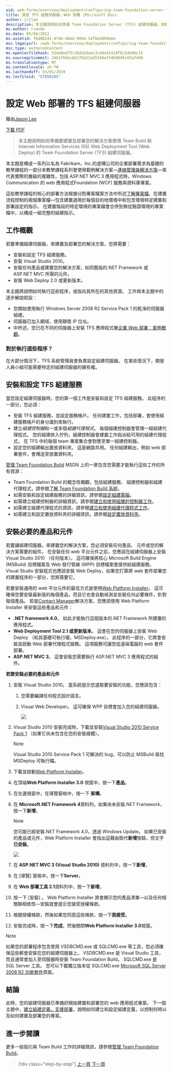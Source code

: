 ```yaml
---
uid: web-forms/overview/deployment/configuring-team-foundation-server-for-web-deployment/configuring-a-tfs-build-server-for-web-deployment
title: 設定 TFS 組建伺服器，Web 部署 |Microsoft Docs
author: jrjlee
description: 本主題說明如何準備 Team Foundation Server (TFS) 組建伺服器，來建置及部署您的解決方案使用 Team Build 和網際網路資訊...
ms.author: riande
ms.date: 05/04/2012
ms.assetid: f8400241-4f4b-4bbd-9994-54fb64909e6e
msc.legacyurl: /web-forms/overview/deployment/configuring-team-foundation-server-for-web-deployment/configuring-a-tfs-build-server-for-web-deployment
msc.type: authoredcontent
ms.openlocfilehash: 534a0edf5c26dd2daec3c44e41410f8c5de96c15
ms.sourcegitcommit: 24b1f6decbb17bb22a45166e5fdb0845c65af498
ms.translationtype: MT
ms.contentlocale: zh-TW
ms.lasthandoff: 03/01/2019
ms.locfileid: "57058105"
---
```

<a name="configuring-a-tfs-build-server-for-web-deployment"></a>設定 Web 部署的 TFS 組建伺服器
====================
藉由[Jason Lee](https://github.com/jrjlee)

[下載 PDF](https://msdnshared.blob.core.windows.net/media/MSDNBlogsFS/prod.evol.blogs.msdn.com/CommunityServer.Blogs.Components.WeblogFiles/00/00/00/63/56/8130.DeployingWebAppsInEnterpriseScenarios.pdf)

> 本主題說明如何準備要建置及部署您的解決方案使用 Team Build 和 Internet Information Services (IIS) Web Deployment Tool (Web Deploy) 的 Team Foundation Server (TFS) 組建伺服器。


本主題是構成一系列以名為 Fabrikam，Inc.的虛構公司的企業部署需求為基礎的教學課程的一部分本教學課程系列會使用範例解決方案&#x2014;[連絡管理員解決方案](../web-deployment-in-the-enterprise/the-contact-manager-solution.md)&#x2014;來代表實際的層級的複雜性，包括 ASP.NET MVC 3 應用程式時，Windows Communication 的 web 應用程式Foundation (WCF) 服務與資料庫專案。

這些教學課程的核心的部署方法根據分割專案檔案方法中所述[了解專案檔](../web-deployment-in-the-enterprise/understanding-the-project-file.md)，在建置流程控制的兩個專案檔&#x2014;包含建置適用於每個目的地環境中和包含環境特定建置和部署設定的指示。 在建置階段的特定環境的專案檔會合併到無從驗證環境的專案檔中，以構成一組完整的組建指示。

## <a name="task-overview"></a>工作概觀

若要準備組建伺服器，來建置及部署您的解決方案，您將需要：

- 安裝和設定 TFS 組建服務。
- 安裝 Visual Studio 2010。
- 安裝任何產品或建置您的解決方案，如同舊版的.NET Framework 或 ASP.NET MVC 所需的元件。
- 安裝 Web Deploy 2.0 或更新版本。

本主題將說明如何執行這些程序，或指向其所在的其他資源。 工作與本主題中的逐步解說假設：

- 您開始使用執行 Windows Server 2008 R2 Service Pack 1 的乾淨的伺服器組建。
- 伺服器已加入網域，使用靜態 IP 位址。
- 中所述，您已在不同的伺服器上安裝 TFS 應用程式層[企業 Web 部署：案例概觀](../deploying-web-applications-in-enterprise-scenarios/enterprise-web-deployment-scenario-overview.md)。

### <a name="who-performs-these-procedures"></a>對於執行這些程序？

在大部分情況下，TFS 系統管理員會負責設定組建伺服器。 在某些情況下，開發人員小組可能需要特定的組建伺服器的擁有權。

## <a name="install-and-configure-the-tfs-build-service"></a>安裝和設定 TFS 組建服務

當您設定組建伺服器時，您的第一個工作是安裝和設定 TFS 組建服務。 此程序的一部分，您必須：

- 安裝 TFS 組建服務，並設定服務帳戶。 任何建置工作，包括部署，會使用組建服務帳戶的身分識別來執行。
- 建立*組建控制器*和一或多個*組建代理程式*。 每個組建控制器會管理一組組建代理程式。 您的組建排入佇列，組建控制器會建置工作指派給可用的組建代理程式。 在 TFS 中的每個 team 專案集合會對應至單一組建控制器。
- 設定您的組建輸出置放資料夾。 這是網路共用。 任何組建輸出，例如 web 部署套件，會傳送至放置資料夾。

[管理 Team Foundation Build](https://msdn.microsoft.com/library/ms252495.aspx) MSDN 上的一章包含您需要才能執行這些工作的所有資源：

- Team Foundation Build 的概念性概觀，包括組建服務、 組建控制器和組建代理程式，請參閱[了解 Team Foundation Build 系統](https://msdn.microsoft.com/library/dd793166.aspx)。
- 如需安裝和設定組建服務的詳細資訊，請參閱[設定組建電腦](https://msdn.microsoft.com/library/ms181712.aspx)。
- 如需建立組建控制器的詳細資訊，請參閱[建立和使用組建的控制器工作](https://msdn.microsoft.com/library/ee330987.aspx)。
- 如需建立組建代理程式的資訊，請參閱[建立和使用組建代理程式工作](https://msdn.microsoft.com/library/bb399135.aspx)。
- 如需建立和設定置放資料夾的詳細資訊，請參閱[設定置放資料夾](https://msdn.microsoft.com/library/bb778394.aspx)。

## <a name="install-required-products-and-components"></a>安裝必要的產品和元件

若要讓組建伺服器，來建置您的解決方案，您必須安裝任何產品、 元件或您的解決方案需要的組件。 在安裝任何 web 平台元件之前，您應該在組建伺服器上安裝 Visual Studio 2010 （任何版本）。 這可確保將核心 Microsoft Build Engine (MSBuild) 目標檔案及 Web 發行管線 (WPP) 目標檔案會提供給組建服務。 Visual Studio 安裝程式也應該安裝 Web Deploy，如果您打算將 web 套件部署您的建置程序的一部分，您將需要它。

若要安裝通用的 web 平台元件的最佳方式是使用[Web Platform Installer](https://go.microsoft.com/?linkid=9805118)。 這可確保您要安裝最新版的每個產品，而且它也會自動偵測並安裝任何必要條件，針對每個產品。 若是[Contact Manager](../web-deployment-in-the-enterprise/the-contact-manager-solution.md)解決方案，您應該使用 Web Platform Installer 來安裝這些產品和元件：

- **.NET framework 4.0**。 如此才能執行這個版本的.NET Framework 所建置的應用程式。
- **Web Deployment Tool 2.1 或更新版本**。 這會在您的伺服器上安裝 Web Deploy （和其基礎可執行檔，MSDeploy.exe）。 此程序的一部分，它將會安裝並啟動 Web 部署代理程式服務。 這項服務可讓您從遠端電腦的 web 套件部署。
- **ASP.NET MVC 3**。 這會安裝您需要執行 ASP.NET MVC 3 應用程式的組件。

**若要安裝必要的產品和元件**

1. 安裝 Visual Studio 2010。 當系統提示您選取要安裝的功能，您應該包含：

    1. 您需要編譯任何程式設計語言。
    2. Visual Web Developer。 這可確保 WPP 目標會加入您的組建伺服器。

        ![](configuring-a-tfs-build-server-for-web-deployment/_static/image1.png)
2. Visual Studio 2010 安裝完成時，下載並安裝[Visual Studio 2010 Service Pack 1](https://go.microsoft.com/?linkid=9805133) （如果它尚未包含在您的安裝媒體）。

    > [!NOTE]
    > Visual Studio 2010 Service Pack 1 可解決的 bug，可以防止 MSBuild 尋找 MSDeploy 可執行檔。
3. 下載並啟動[Web Platform Installer](https://go.microsoft.com/?linkid=9805118)。
4. 在頂端**Web Platform Installer 3.0**  視窗中，按一下**產品**。
5. 在左邊視窗中，在導覽窗格中，按一下 **架構**。
6. 在  **Microsoft.NET Framework 4**資料列，如果尚未安裝.NET Framework，按一下**新增**。

    > [!NOTE]
    > 您可能已經安裝.NET Framework 4.0，透過 Windows Update。 如果已安裝的產品或元件，Web Platform Installer 會指出這藉由取代**新增**按鈕，但文字**已安裝**。

    ![](configuring-a-tfs-build-server-for-web-deployment/_static/image2.png)
7. 在  **ASP.NET MVC 3 (Visual Studio 2010)** 資料列中，按一下**新增**。
8. 在 [導覽] 窗格中，按一下**Server**。
9. 在  **Web 部署工具 2.1**資料列中，按一下**新增**。
10. 按一下 [安裝] 。 Web Platform Installer 將會顯示您的產品清單&#x2014;以及任何相關聯相依性&#x2014;安裝就會提示您接受授權條款。
11. 檢閱授權條款，然後如果您同意這些條款，按一下**我接受**。
12. 安裝完成時，按一下**完成**，然後關閉**Web Platform Installer 3.0**視窗。

> [!NOTE]
> 如果您的部署程序包含使用 VSDBCMD.exe 或 SQLCMD.exe 等工具，您必須確保這些都會安裝在您的組建伺服器上。 VSDBCMD.exe 是 Visual Studio 工具，而且通常會加入至伺服器時安裝 Team Foundation Build。 SQLCMD.exe 是 SQL Server 工具。 您可以下載獨立版本從 SQLCMD.exe [Microsoft SQL Server 2008 R2 功能套件](https://go.microsoft.com/?linkid=9805134)頁面。


## <a name="conclusion"></a>結論

此時，您的組建伺服器已準備好開始建置和部署您的 web 應用程式專案。 下一個主題中，[建立組建定義，支援部署](creating-a-build-definition-that-supports-deployment.md)，說明如何建立和設定組建定義，以控制何時以及如何建置及部署您的專案。

## <a name="further-reading"></a>進一步閱讀

更多一般指引與 Team Build 工作的詳細資訊，請參閱[管理 Team Foundation Build](https://msdn.microsoft.com/library/ms252495.aspx)。

> [!div class="step-by-step"]
> [上一頁](adding-content-to-source-control.md)
> [下一頁](creating-a-build-definition-that-supports-deployment.md)
